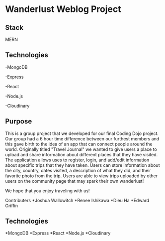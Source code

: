 Wanderlust Weblog Project
=======

Stack
-----------
MERN

Technologies
-----------
-MongoDB

-Express

-React

-Node.js

-Cloudinary

Purpose
-----------
  This is a group project that we developed for our final Coding Dojo project. Our group had a 6 hour time difference between our furthest members and this gave birth to the idea of an app that can connect people around the world. Originally titled "Travel Journal" we wanted to give users a place to upload and share information about different places that they have visited. The application allows uses to register, login, and add/edit information about specific trips that they have taken. Users can store information about the city, country, dates visited, a description of what they did, and their favorite photo from the trip. Users are able to view trips uploaded by other users on the community page that may spark their own wanderlust!

 We hope that you enjoy traveling with us!
 
 Contributers
  *Joshua Wallowitch
  *Renee Ishikawa
  *Dieu Ha
  *Edward Griffin


Technologies
-----------
*MongoDB
*Express
*React
*Node.js
*Cloudinary


